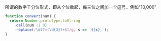 所谓的数字千分位形式，即从个位数起，每三位之间加一个逗号。例如"10,000"

```js
function convert(num) {
  return Number.prototype.toString
    .call(num || 0)
    .replace(/\d(?=(\d{3})+$)/g, s => `${s},`);
}
```
